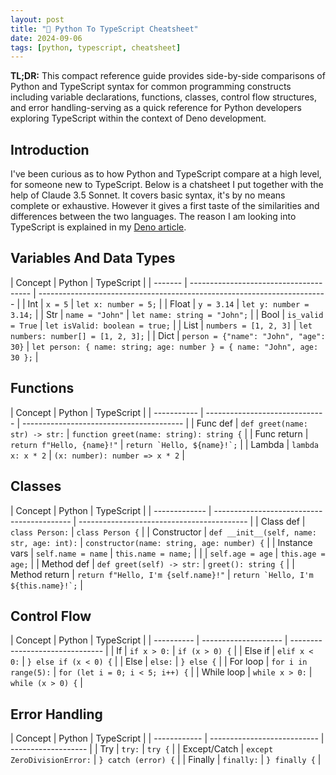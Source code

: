 ```yaml
---
layout: post
title: "📖 Python To TypeScript Cheatsheet"
date: 2024-09-06
tags: [python, typescript, cheatsheet]
---
```


**TL;DR:** This compact reference guide provides side-by-side comparisons of Python and TypeScript syntax for common programming constructs including variable declarations, functions, classes, control flow structures, and error handling-serving as a quick reference for Python developers exploring TypeScript within the context of Deno development.
<!--more-->

## Introduction

I've been curious as to how Python and TypeScript compare at a high level, for someone new to TypeScript. Below is a chatsheet I put together with the help of Claude 3.5 Sonnet. It covers basic syntax, it's by no means complete or exhaustive. However it gives a first taste of the similarities and differences between the two languages. The reason I am looking into TypeScript is explained in my [Deno article](../deno/).

## Variables And Data Types

| Concept | Python                                 | TypeScript                                                               | | ------- | -------------------------------------- | ------------------------------------------------------------------------ | | Int     | `x = 5`                                | `let x: number = 5;`                                                     | | Float   | `y = 3.14`                             | `let y: number = 3.14;`                                                  | | Str     | `name = "John"`                        | `let name: string = "John";`                                             | | Bool    | `is_valid = True`                      | `let isValid: boolean = true;`                                           | | List    | `numbers = [1, 2, 3]`                  | `let numbers: number[] = [1, 2, 3];`                                     | | Dict    | `person = {"name": "John", "age": 30}` | `let person: { name: string; age: number } = { name: "John", age: 30 };` |

## Functions

| Concept     | Python                         | TypeScript                               | | ----------- | ------------------------------ | ---------------------------------------- | | Func def    | `def greet(name: str) -> str:` | `function greet(name: string): string {` | | Func return | `return f"Hello, {name}!"`     | ``return `Hello, ${name}!`;``            | | Lambda      | `lambda x: x * 2`              | `(x: number): number => x * 2`           |

## Classes

| Concept       | Python                                     | TypeScript                                 | | ------------- | ------------------------------------------ | ------------------------------------------ | | Class def     | `class Person:`                            | `class Person {`                           | | Constructor   | `def __init__(self, name: str, age: int):` | `constructor(name: string, age: number) {` | | Instance vars | `self.name = name`                         | `this.name = name;`                        | |               | `self.age = age`                           | `this.age = age;`                          | | Method def    | `def greet(self) -> str:`                  | `greet(): string {`                        | | Method return | `return f"Hello, I'm {self.name}!"`        | ``return `Hello, I'm ${this.name}!`;``     |

## Control Flow

| Concept    | Python               | TypeScript                      | | ---------- | -------------------- | ------------------------------- | | If         | `if x > 0:`          | `if (x > 0) {`                  | | Else if    | `elif x < 0:`        | `} else if (x < 0) {`           | | Else       | `else:`              | `} else {`                      | | For loop   | `for i in range(5):` | `for (let i = 0; i < 5; i++) {` | | While loop | `while x > 0:`       | `while (x > 0) {`               |

## Error Handling

| Concept      | Python                      | TypeScript          | | ------------ | --------------------------- | ------------------- | | Try          | `try:`                      | `try {`             | | Except/Catch | `except ZeroDivisionError:` | `} catch (error) {` | | Finally      | `finally:`                  | `} finally {`       |
